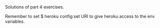 Solutions of part 4 exercises.

Remember to set $ heroku config:set URI to give heroku access to the env variables.
